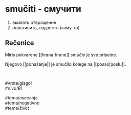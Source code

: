 # smučiti - смучити

1. вызвать отвращение  
2. опротивить, надоесть (кому-то)

## Rečenice

Miris pokvarene [[hrana|hrane]] smučio je sve prisutne.

Njegovo [[ponašanje]] je smučilo kolege na [[posao|poslu]].

<br>

#vrsta/glagol  
#nivo/B1  

#tema/osеćanja  
#tema/negativno  
#tema/život
